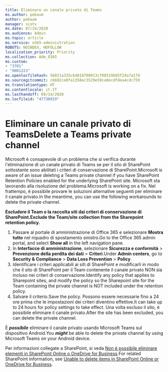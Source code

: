 ```yaml
---
title: Eliminare un canale privato di Teams
ms.author: pebaum
author: pebaum
manager: scotv
ms.date: 07/24/2020
ms.audience: Admin
ms.topic: article
ms.service: o365-administration
ROBOTS: NOINDEX, NOFOLLOW
localization_priority: Priority
ms.collection: Adm_O365
ms.custom:
- "3781"
- "9001223"
ms.openlocfilehash: 56021a335c64810700913cf08519b95f24a7a17d
ms.sourcegitcommit: c6692ce0fa1358ec3529e59ca0ecdfdea4cdc759
ms.translationtype: HT
ms.contentlocale: it-IT
ms.lasthandoff: 09/14/2020
ms.locfileid: "47730919"
---
```

# <a name="delete-a-teams-private-channel"></a><span data-ttu-id="86165-102">Eliminare un canale privato di Teams</span><span class="sxs-lookup"><span data-stu-id="86165-102">Delete a Teams private channel</span></span>

<span data-ttu-id="86165-103">Microsoft è consapevole di un problema che si verifica durante l'eliminazione di un canale privato di Teams se per il sito di SharePoint sottostante sono abilitati i criteri di conservazione di SharePoint.</span><span class="sxs-lookup"><span data-stu-id="86165-103">Microsoft is aware of an issue deleting a Teams private channel if you have SharePoint Retention Policies enabled for the underlying SharePoint site.</span></span> <span data-ttu-id="86165-104">Microsoft sta lavorando alla risoluzione del problema.</span><span class="sxs-lookup"><span data-stu-id="86165-104">Microsoft is working on a fix.</span></span> <span data-ttu-id="86165-105">Nel frattempo, è possibile provare le soluzioni alternative seguenti per eliminare il canale privato.</span><span class="sxs-lookup"><span data-stu-id="86165-105">In the meantime, you can use the following workarounds to delete the private channel.</span></span>

<span data-ttu-id="86165-106">**Escludere il Team o la raccolta siti dai criteri di conservazione di SharePoint.**</span><span class="sxs-lookup"><span data-stu-id="86165-106">**Exclude the Team/site collection from the Sharepoint retention policy.**</span></span>

1. <span data-ttu-id="86165-107">Passare al portale di amministrazione di Office 365 e selezionare **Mostra tutto** nel riquadro di spostamento sinistro.</span><span class="sxs-lookup"><span data-stu-id="86165-107">Go to the Office 365 admin portal, and select **Show all** in the left navigation pane.</span></span>
2. <span data-ttu-id="86165-108">In **Interfacce di amministrazione**, selezionare **Sicurezza e conformità** > **Prevenzione della perdita dei dati** > **Criteri**.</span><span class="sxs-lookup"><span data-stu-id="86165-108">Under **Admin centers**, go to **Security & Compliance** > **Data Loss Prevention** > **Policy**.</span></span>
3. <span data-ttu-id="86165-109">Identificare i criteri applicabili ai siti di SharePoint e modificarli in modo che il sito di SharePoint per il Team contenente il canale privato NON sia incluso nei criteri di conservazione.</span><span class="sxs-lookup"><span data-stu-id="86165-109">Identify any policy that applies to Sharepoint sites, and modify the policy so the Sharepoint site for the Team containing the private channel is NOT included under the retention policy.</span></span>
4. <span data-ttu-id="86165-110">Salvare il criterio.</span><span class="sxs-lookup"><span data-stu-id="86165-110">Save the policy.</span></span>
    <span data-ttu-id="86165-111">Possono essere necessarie fino a 24 ore prima che le impostazioni dei criteri diventino effettive.</span><span class="sxs-lookup"><span data-stu-id="86165-111">It can take up to 24 hours for policy settings to take effect.</span></span>
    <span data-ttu-id="86165-112">Una volta escluso il sito, è possibile eliminare il canale privato.</span><span class="sxs-lookup"><span data-stu-id="86165-112">After the site has been excluded, you can delete the private channel.</span></span>  
    
<span data-ttu-id="86165-113">È ***possibile*** eliminare il canale privato usando Microsoft Teams sul dispositivo Android.</span><span class="sxs-lookup"><span data-stu-id="86165-113">You  ***might*** be able to delete the private channel by using Microsoft Teams on your Android device.</span></span> 

<span data-ttu-id="86165-114">Per informazioni collegate a SharePoint, si veda [Non è possibile eliminare elementi in SharePoint Online o OneDrive for Business](https://docs.microsoft.com/alchemyinsights/retention-policy-ediscovery-hold).</span><span class="sxs-lookup"><span data-stu-id="86165-114">For related SharePoint information, see [Unable to delete items in SharePoint Online or OneDrive for Business](https://docs.microsoft.com/alchemyinsights/retention-policy-ediscovery-hold).</span></span>
